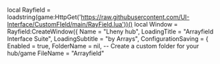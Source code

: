 local Rayfield = loadstring(game:HttpGet('https://raw.githubusercontent.com/UI-Interface/CustomFIeld/main/RayField.lua'))()
local Window = Rayfield:CreateWindow({
   Name = "Lheny hub",
   LoadingTitle = "Arrayfield Interface Suite",
   LoadingSubtitle = "by Arrays",
   ConfigurationSaving = {
      Enabled = true,
      FolderName = nil, -- Create a custom folder for your hub/game
      FileName = "Arrayfield"

